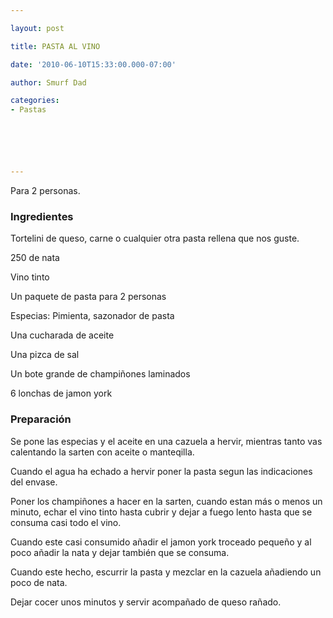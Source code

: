 ```yaml
---

layout: post

title: PASTA AL VINO

date: '2010-06-10T15:33:00.000-07:00'

author: Smurf Dad

categories:
- Pastas






---
```


Para 2 personas.

<h3>Ingredientes</h3>Tortelini de queso, carne o cualquier otra pasta rellena que nos guste.

250 de nata

Vino tinto

Un paquete de pasta para 2 personas

Especias: Pimienta, sazonador de pasta

Una cucharada de aceite

Una pizca de sal

Un bote grande de champiñones laminados

6 lonchas de jamon york

<h3>Preparación</h3>Se pone las especias y el aceite en una cazuela a hervir, mientras tanto vas calentando la sarten con aceite o manteqilla.

Cuando el agua ha echado a hervir poner la pasta segun las indicaciones del envase.

Poner los champiñones a hacer en la sarten, cuando estan más o menos un minuto, echar el vino tinto hasta cubrir y dejar a fuego lento hasta que se consuma casi todo el vino.

Cuando este casi consumido añadir el jamon york troceado pequeño y al poco añadir la nata y dejar también que se consuma.

Cuando este hecho, escurrir la pasta y mezclar en la cazuela añadiendo un poco de nata.

Dejar cocer unos minutos y servir acompañado de queso rañado.